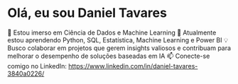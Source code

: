 # Olá, eu sou Daniel Tavares
👀 Estou imerso em Ciência de Dados e Machine Learning
🌱 Atualmente estou aprendendo Python, SQL, Estatística, Machine Learning e Power BI
💡 Busco colaborar em projetos que gerem insights valiosos e contribuam para melhorar o desempenho de soluções baseadas em IA
📫 Conecte-se comigo no LinkedIn: https://www.linkedin.com/in/daniel-tavares-3840a0226/

<!---
danieltavares24/danieltavares24 is a ✨ special ✨ repository because its `README.md` (this file) appears on your GitHub profile.
You can click the Preview link to take a look at your changes.
--->
